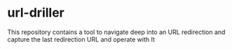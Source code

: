 # url-driller
This repository contains a tool to navigate deep into an URL redirection and capture the last redirection URL and operate with It
